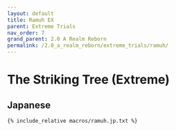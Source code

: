 ```yaml
---
layout: default
title: Ramuh EX
parent: Extreme Trials
nav_order: 7
grand_parent: 2.0 A Realm Reborn
permalink: /2.0_a_realm_reborn/extreme_trials/ramuh/
---
```


# The Striking Tree (Extreme)

## Japanese
```
{% include_relative macros/ramuh.jp.txt %}
```